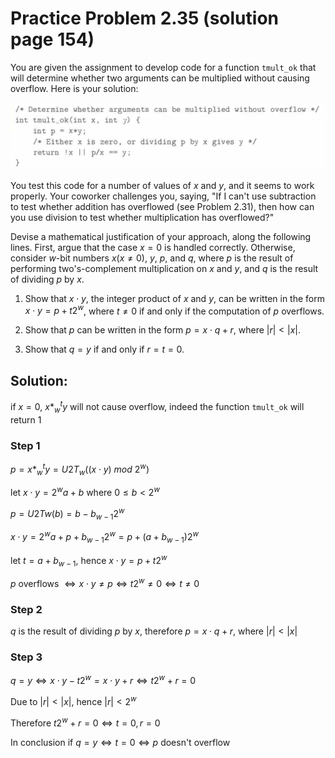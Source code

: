# Practice Problem 2.35 (solution page 154)
You are given the assignment to develop code for a function `tmult_ok` that will determine whether two arguments can be multiplied without causing overflow. Here is your solution:

![](./images/2.35.png)

You test this code for a number of values of $x$ and $y$, and it seems to work properly. Your coworker challenges you, saying, "If I can't use subtraction to test whether addition has overflowed (see Problem 2.31), then how can you use division to test whether multiplication has overflowed?"

Devise a mathematical justification of your approach, along the following lines. First, argue that the case $x = 0$ is handled correctly. Otherwise, consider $w$-bit numbers $x (x \neq 0)$, $y$, $p$, and $q$, where $p$ is the result of performing two's-complement multiplication on $x$ and $y$, and $q$ is the result of dividing $p$ by $x$.

1. Show that $x \cdot y$, the integer product of $x$ and $y$, can be written in the form $x \cdot y = p+ t2^w$, where $t \neq 0$ if and only if the computation of $p$ overflows.

1. Show that $p$ can be written in the form $p = x \cdot q + r$, where $|r| < |x|$.

1. Show that $q = y$ if and only if $r = t = 0$.

## Solution:

if $x=0$, $x*_w^ty$ will not cause overflow, indeed the function `tmult_ok` will return 1

### Step 1
$p = x*_w^ty = U2T_w((x \cdot y)\ mod \ 2^w)$

let $x \cdot y = 2^wa+b$ where $0 \leq b < 2^w$

$p = U2Tw(b) = b - b_{w-1}2^w$

$x \cdot y = 2^wa + p + b_{w-1}2^w = p + (a + b_{w-1})2^w$

let $t = a + b_{w-1}$, hence $x \cdot y = p + t2^w$

$p$ overflows $\iff x \cdot y \neq p \iff t2^w \neq 0 \iff t \neq 0$

### Step 2
$q$ is the result of dividing $p$ by $x$, therefore $p = x \cdot q + r$, where $|r| < |x|$

### Step 3
$q = y \iff x \cdot y - t2^w = x \cdot y+ r \iff t2^w + r = 0$

Due to $|r| < |x|$, hence $|r| < 2^w$

Therefore $t2^w+r=0 \iff t =0, r =0$

In conclusion if $q = y \iff t = 0 \iff p$ doesn't overflow